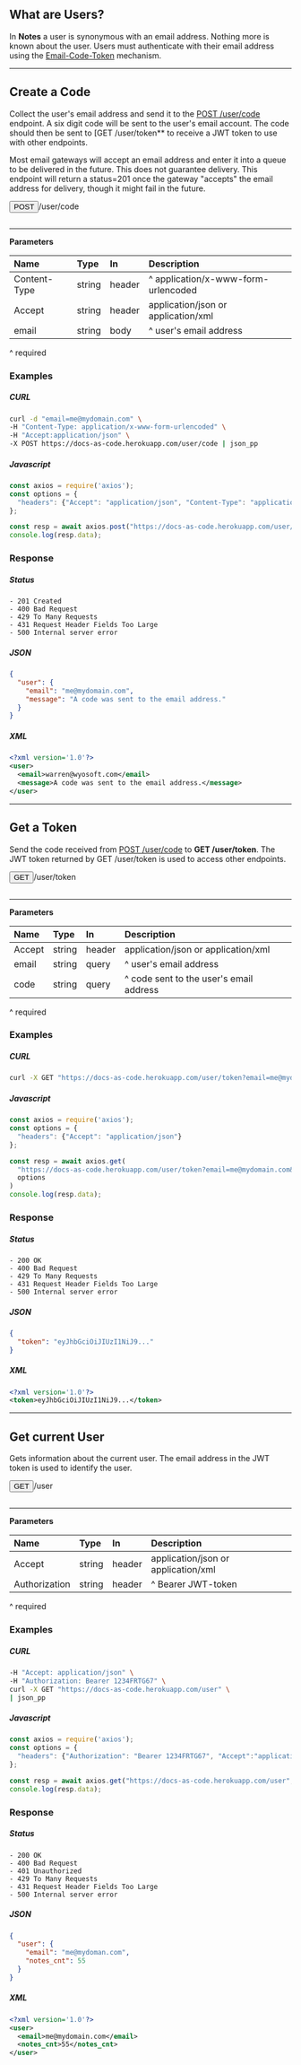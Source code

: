 ## What are Users?

In **Notes** a user is synonymous with an email address. Nothing more is known about the user. Users must authenticate with their email address using the [Email-Code-Token](APIs/overview.md) mechanism.

<!--------------------------------------
CREATE A CODE
--------------------------------------->

---

## Create a Code

Collect the user's email address and send it to the [POST /user/code](#Get-A-Token) endpoint. A six digit code will be sent to the user's email account.  The code should then be sent to [GET /user/token** to receive a JWT token to use with other endpoints.

Most email gateways will accept an email address and enter it into a queue to be delivered in the future. This does not guarantee delivery. This endpoint will return a status=201 once the gateway "accepts" the email address for delivery, though it might fail in the future.

<!-- RUN API -->
<button id="create_a_code_button" class="method post" onclick="create_a_code()">POST</button>/user/code
<code id="create_a_code_status" style="display:none;"></code>
<a id="create_a_code_closebox" href="javascript:close('create_a_code');" style="color:gray;display:none;text-decoration:none;"> 
  <i class="fa fa-times" aria-hidden="true"></i>
</a>
<i id="create_a_code_spinner" class="fa fa-spinner fa-spin" aria-hidden="true" style="visibility:hidden;"></i>
<pre id="create_a_code_data" class="tryitPre"></pre>

---

**Parameters**

| Name         | Type    | In     | Description |
| :---         | :---    | :---   | :--- |
| Content-Type | string  | header | ^ application/x-www-form-urlencoded |
| Accept       | string  | header | application/json or application/xml |
| email        | string  | body   | ^ user's email address |

^ required



### Examples

<!-- tabs:start -->

##### **CURL**

```bash
curl -d "email=me@mydomain.com" \
-H "Content-Type: application/x-www-form-urlencoded" \
-H "Accept:application/json" \
-X POST https://docs-as-code.herokuapp.com/user/code | json_pp
```

##### **Javascript**

```javascript
const axios = require('axios');
const options = {
  "headers": {"Accept": "application/json", "Content-Type": "application/x-www-form-urlencoded"}
};

const resp = await axios.post("https://docs-as-code.herokuapp.com/user/code", {"email":"me@mydomain.com"}, options)
console.log(resp.data);
```
<!-- tabs:end -->



### Response

<!-- tabs:start -->

##### **Status**

```text
- 201 Created
- 400 Bad Request
- 429 To Many Requests
- 431 Request Header Fields Too Large
- 500 Internal server error
```

##### **JSON**

```json
{
  "user": {
    "email": "me@mydomain.com",
    "message": "A code was sent to the email address."
  }
}
```

##### **XML**

```xml
<?xml version='1.0'?>
<user>
  <email>warren@wyosoft.com</email>
  <message>A code was sent to the email address.</message>
</user>
```

<!-- tabs:end -->

<!--------------------------------------
GET A TOKEN
--------------------------------------->

---

## Get a Token

Send the code received from [POST /user/code](#Create-A-Code) to **GET /user/token**. The JWT token returned by GET /user/token is used to access other endpoints.

<!-- RUN API -->
<button id="get_a_token_button" class="method get" onclick="get_a_token()">GET</button>/user/token
<code id="get_a_token_status" style="display:none;"></code>
<a id="get_a_token_closebox" href="javascript:close('get_a_token');" style="color:gray;display:none;text-decoration:none;"> 
  <i class="fa fa-times" aria-hidden="true"></i>
</a>
<i id="get_a_token_spinner" class="fa fa-spinner fa-spin" aria-hidden="true" style="visibility:hidden;"></i>
<pre id="get_a_token_data" class="tryitPre"></pre>

---

**Parameters**

| Name         | Type    | In     | Description |
| :---         | :---    | :---   | :--- |
| Accept       | string  | header | application/json or application/xml |
| email        | string  | query  | ^ user's email address |
| code         | string  | query  | ^ code sent to the user's email address |

^ required

### Examples

<!-- tabs:start -->

##### **CURL**

```bash
curl -X GET "https://docs-as-code.herokuapp.com/user/token?email=me@mydomain.com&code=123456" | json_pp
```

##### **Javascript**

```javascript
const axios = require('axios');
const options = {
  "headers": {"Accept": "application/json"}
};

const resp = await axios.get(
  "https://docs-as-code.herokuapp.com/user/token?email=me@mydomain.com&code=123456", 
  options
)
console.log(resp.data);
```

<!-- tabs:end -->

### Response

<!-- tabs:start -->
##### **Status**

```text
- 200 OK
- 400 Bad Request
- 429 To Many Requests
- 431 Request Header Fields Too Large
- 500 Internal server error
```

##### **JSON**

```json
{
  "token": "eyJhbGciOiJIUzI1NiJ9..."
}
```

##### **XML**

```xml
<?xml version='1.0'?>
<token>eyJhbGciOiJIUzI1NiJ9...</token>
```

<!-- tabs:end -->

<!--------------------------------------
GET CURRENT USER
--------------------------------------->

---

## Get current User

Gets information about the current user. The email address in the JWT token is used to identify the user.

<!--span class="method get">GET</span> /user-->
<!-- RUN API -->
<button id="get_current_user_button" class="method get" onclick="get_current_user()">GET</button>/user
<code id="get_current_user_status" style="display:none;"></code>
<a id="get_current_user_closebox" href="javascript:close('get_current_user');" style="color:gray;display:none;text-decoration:none;"> 
  <i class="fa fa-times" aria-hidden="true"></i>
</a>
<i id="get_current_user_spinner" class="fa fa-spinner fa-spin" aria-hidden="true" style="visibility:hidden;"></i>
<pre id="get_current_user_data" class="tryitPre"></pre>

---

**Parameters**

| Name          | Type    | In      | Description |
| :---          | :---    | :---    | :--- |
| Accept        | string  | header  | application/json or application/xml |
| Authorization | string  | header  | ^ Bearer JWT-token |

^ required

### Examples

<!-- tabs:start -->

##### **CURL**

```bash
-H "Accept: application/json" \
-H "Authorization: Bearer 1234FRTG67" \
curl -X GET "https://docs-as-code.herokuapp.com/user" \
| json_pp
```

##### **Javascript**

```javascript
const axios = require('axios');
const options = {
  "headers": {"Authorization": "Bearer 1234FRTG67", "Accept":"application/json"}
};

const resp = await axios.get("https://docs-as-code.herokuapp.com/user", {}, options)
console.log(resp.data);
```

<!-- tabs:end -->

### Response

<!-- tabs:start -->
##### **Status**

```text
- 200 OK
- 400 Bad Request
- 401 Unauthorized
- 429 To Many Requests
- 431 Request Header Fields Too Large
- 500 Internal server error
```

##### **JSON**

```json
{
  "user": {
    "email": "me@mydoman.com",
    "notes_cnt": 55
  }
}
```

##### **XML**

```xml
<?xml version='1.0'?>
<user>
  <email>me@mydomain.com</email>
  <notes_cnt>55</notes_cnt>
</user>
```

<!-- tabs:end -->

